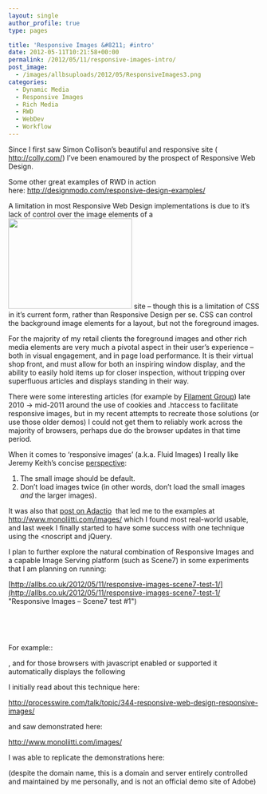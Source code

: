 ```yaml
---
layout: single
author_profile: true
type: pages

title: 'Responsive Images &#8211; #intro'
date: 2012-05-11T10:21:58+00:00
permalink: /2012/05/11/responsive-images-intro/
post_image:
  - /images/allbsuploads/2012/05/ResponsiveImages3.png
categories:
  - Dynamic Media
  - Responsive Images
  - Rich Media
  - RWD
  - WebDev
  - Workflow
---
```

Since I first saw Simon Collison&#8217;s beautiful and responsive site ( <a title="http://colly.com/" href="http://colly.com/" target="_blank">http://colly.com/</a>) I&#8217;ve been enamoured by the prospect of Responsive Web Design.

Some other great examples of RWD in action here: <a title="http://designmodo.com/responsive-design-examples/" href="http://designmodo.com/responsive-design-examples/" target="_blank">http://designmodo.com/responsive-design-examples/</a>

A limitation in most Responsive Web Design implementations is due to it&#8217;s lack of control over the image elements of a[<img class="alignright  wp-image-584" title="ResponsiveImagesA" src="http://ox10.it/allbs/wp-content/uploads/2012/05/ResponsiveImagesA-300x219.png" alt="" width="248" height="181" srcset="/images/allbsuploads/2012/05/ResponsiveImagesA-300x219.png 300w, /images/allbsuploads/2012/05/ResponsiveImagesA.png 972w" sizes="(max-width: 248px) 100vw, 248px" />](http://colly.com) site &#8211; though this is a limitation of CSS in it&#8217;s current form, rather than Responsive Design per se. CSS can control the background image elements for a layout, but not the foreground images.

For the majority of my retail clients the foreground images and other rich media elements are very much a pivotal aspect in their user&#8217;s experience &#8211; both in visual engagement, and in page load performance. It is their virtual shop front, and must allow for both an inspiring window display, and the ability to easily hold items up for closer inspection, without tripping over superfluous articles and displays standing in their way.

There were some interesting articles (for example by <a title="http://filamentgroup.com/lab/responsive_images_experimenting_with_context_aware_image_sizing/" href="http://filamentgroup.com/lab/responsive_images_experimenting_with_context_aware_image_sizing/" target="_blank">Filament Group</a>) late 2010 -> mid-2011 around the use of cookies and .htaccess to facilitate responsive images, but in my recent attempts to recreate those solutions (or use those older demos) I could not get them to reliably work across the majority of browsers, perhaps due do the browser updates in that time period.

When it comes to &#8216;responsive images&#8217; (a.k.a. Fluid Images) I really like Jeremy Keith&#8217;s concise <a title="http://adactio.com/journal/4997/" href="http://adactio.com/journal/4997/" target="_blank">perspective</a>:

  1. The small image should be default.
  2. Don’t load images twice (in other words, don’t load the small images _and_ the larger images).

It was also that <a title="http://adactio.com/journal/4997/" href="http://adactio.com/journal/4997/" target="_blank">post on Adactio</a>  that led me to the examples at <a title="http://www.monoliitti.com/images/" href="http://www.monoliitti.com/images/" target="_blank">http://www.monoliitti.com/images/</a> which I found most real-world usable, and last week I finally started to have some success with one technique using the <noscript and jQuery.

I plan to further explore the natural combination of Responsive Images and a capable Image Serving platform (such as Scene7) in some experiments that I am planning on running:

[http://allbs.co.uk/2012/05/11/responsive-images-scene7-test-1/](http://allbs.co.uk/2012/05/11/responsive-images-scene7-test-1/ "Responsive Images – Scene7 test #1")

&nbsp;

&nbsp;

<noscript>
  For example::</p>

  <p>
    , and for those browsers with javascript enabled or supported it automatically displays the following  <img src &#8211; so it makes sense
  </p>

  <p>
    I initially read about this technique here:
  </p>

  <p>
    <a title="http://processwire.com/talk/topic/344-responsive-web-design-responsive-images/" href="http://processwire.com/talk/topic/344-responsive-web-design-responsive-images/" target="_blank">http://processwire.com/talk/topic/344-responsive-web-design-responsive-images/</a>
  </p>

  <p>
    and saw demonstrated here:
  </p>

  <p>
    <a title="http://www.monoliitti.com/images/" href="http://www.monoliitti.com/images/" target="_blank">http://www.monoliitti.com/images/</a>
  </p>

  <p>
    I was able to replicate the demonstrations here:
  </p>

  <p>
    (despite the domain name, this is a domain and server entirely controlled and maintained by me personally, and is not an official demo site of Adobe)
  </p>

  <p>
    &nbsp;
  </p>

  <p>
    &nbsp;
  </p>

  <p>
    </noscript>
  </p>
